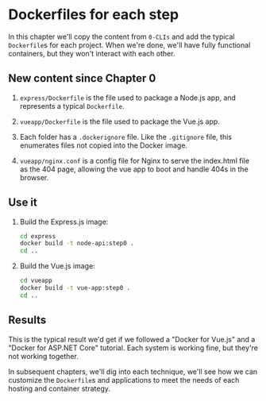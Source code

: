Dockerfiles for each step
=========================

In this chapter we'll copy the content from `0-CLIs` and add the typical `Dockerfile`s for each project.  When we're done, we'll have fully functional containers, but they won't interact with each other.

New content since Chapter 0
---------------------------

1. `express/Dockerfile` is the file used to package a Node.js app, and represents a typical `Dockerfile`.

2. `vueapp/Dockerfile` is the file used to package the Vue.js app.

3. Each folder has a `.dockerignore` file. Like the `.gitignore` file, this enumerates files not copied into the Docker image.

4. `vueapp/nginx.conf` is a config file for Nginx to serve the index.html file as the 404 page, allowing the vue app to boot and handle 404s in the browser.


Use it
------

1. Build the Express.js image:

   ```bash
   cd express
   docker build -t node-api:step0 .
   cd ..
   ```

2. Build the Vue.js image:

   ```bash
   cd vueapp
   docker build -t vue-app:step0 .
   cd ..
   ```

Results
-------

This is the typical result we'd get if we followed a "Docker for Vue.js" and a "Docker for ASP.NET Core" tutorial.  Each system is working fine, but they're not working together.

In subsequent chapters, we'll dig into each technique, we'll see how we can customize the `Dockerfile`s and applications to meet the needs of each hosting and container strategy.
